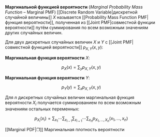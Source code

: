 
**Маргинальной функцией вероятности** (_Marginal Probability Mass Function_ – Marginal PMF) [[Discrete Random Variable|дискретной случайной величины]] $X$ называется [[Probability Mass Function PMF|функция вероятности]], полученная из [[Joint PMF|совместной функции вероятности]] путём суммирования по всем возможным значениям других случайных величин.

Для двух дискретных случайных величин $X$ и $Y$ с [[Joint PMF|совместной функцией вероятности]] $p_{X,Y}(x,y)$:

**Маргинальная функция вероятности** $X$: 

$$
p_X(x) = \sum_{y} p_{X,Y}(x,y)
$$

**Маргинальная функция вероятности** $Y$: 

$$
p_Y(y) = \sum_{x} p_{X,Y}(x,y)
$$

Для $n$ дискретных случайных величин маргинальная функция вероятности $X_i$ получается суммированием по всем возможным значениям остальных переменных:

$$p_{X_i}(x_i) = \sum_{x_1} \cdots \sum_{x_{i-1}} \sum_{x_{i+1}} \cdots \sum_{x_n} p_{X_1,\ldots,X_n}(x_1,\ldots,x_n)$$

[[Marginal PDF|❐]] Маргинальная плотность вероятности